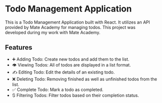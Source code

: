 # Todo Management Application
This is a Todo Management Application built with React. It utilizes an API provided by Mate Academy for managing todos. This project was developed during my work with Mate Academy.

## Features
- ➕ Adding Todo: Create new todos and add them to the list. 
- 👁️ Viewing Todos: All of todos are displayed in a list format.
- ✍️ Editing Todo: Edit the details of an existing todo.
- ❌ Deleting Todo: Removing finished as well as unfinished todos from the list.
- ✅ Complete Todo: Mark a todo as completed.
- 🔃 Filtering Todos: Filter todos based on their completion status. 
